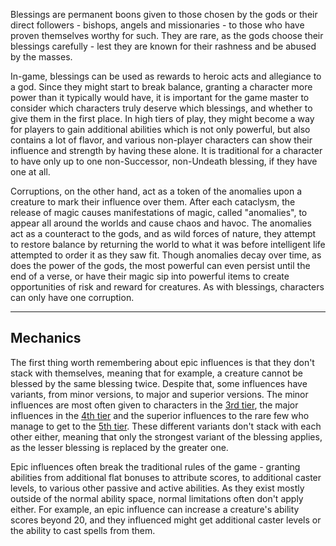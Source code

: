 Blessings are permanent boons given to those chosen by the gods or their direct followers - bishops, angels and missionaries - to those who have proven themselves worthy for such. They are rare, as the gods choose their blessings carefully - lest they are known for their rashness and be abused by the masses.
 
In-game, blessings can be used as rewards to heroic acts and allegiance to a god. Since they might start to break balance, granting a character more power than it typically would have, it is important for the game master to consider which characters truly deserve which blessings, and whether to give them in the first place. In high tiers of play, they might become a way for players to gain additional abilities which is not only powerful, but also contains a lot of flavor, and various non-player characters can show their influence and strength by having these alone. It is traditional for a character to have only up to one non-Successor, non-Undeath blessing, if they have one at all.
 
Corruptions, on the other hand, act as a token of the anomalies upon a creature to mark their influence over them. After each cataclysm, the release of magic causes manifestations of magic, called "anomalies", to appear all around the worlds and cause chaos and havoc. The anomalies act as a counteract to the gods, and as wild forces of nature, they attempt to restore balance by returning the world to what it was before intelligent life attempted to order it as they saw fit. Though anomalies decay over time, as does the power of the gods, the most powerful can even persist until the end of a verse, or have their magic sip into powerful items to create opportunities of risk and reward for creatures. As with blessings, characters can only have one corruption.
 - - -
## Mechanics
 
The first thing worth remembering about epic influences is that they don't stack with themselves, meaning that for example, a creature cannot be blessed by the same blessing twice. Despite that, some influences have variants, from minor versions, to major and superior versions. The minor influences are most often given to characters in the [3rd tier](Progression%20and%20Levels.md), the major influences in the [4th tier](Progression%20and%20Levels.md) and the superior influences to the rare few who manage to get to the [5th tier](Progression%20and%20Levels.md). These different variants don't stack with each other either, meaning that only the strongest variant of the blessing applies, as the lesser blessing is replaced by the greater one.
 
Epic influences often break the traditional rules of the game - granting abilities from additional flat bonuses to attribute scores, to additional caster levels, to various other passive and active abilities. As they exist mostly outside of the normal ability space, normal limitations often don't apply either. For example, an epic influence can increase a creature's ability scores beyond 20, and they influenced might get additional caster levels or the ability to cast spells from them.
